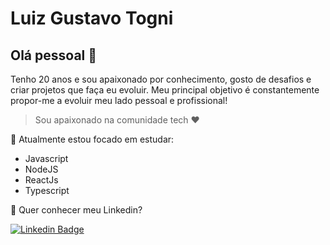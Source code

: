 # Luiz Gustavo Togni 

## Olá pessoal 👋
Tenho 20 anos e sou apaixonado por conhecimento, gosto de desafios e criar projetos que faça eu evoluir. Meu principal objetivo é constantemente propor-me a evoluir meu lado pessoal e profissional!

> Sou apaixonado na comunidade tech ❤️

🚀  Atualmente estou focado em estudar:

- Javascript
- NodeJS
- ReactJs
- Typescript

💬 Quer conhecer meu Linkedin? 

[![Linkedin Badge](https://img.shields.io/badge/-LinkedIn-blue?style=flat-square&logo=Linkedin&logoColor=white&link=https://www.linkedin.com/in/luizgustavotogni)](https://www.linkedin.com/in/luizgustavotogni)

